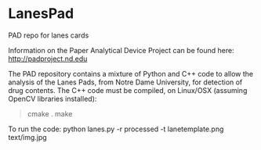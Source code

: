 # LanesPad
PAD repo for lanes cards

Information on the Paper Analytical Device Project can be found here: http://padproject.nd.edu

The PAD repository contains a mixture of Python and C++ code to allow the analysis of the Lanes Pads, from Notre Dame University, for detection of drug contents. The C++ code must be compiled, on Linux/OSX (assuming OpenCV libraries installed):
>cmake .
>make

To run the code:
python lanes.py -r processed -t lanetemplate.png text/img.jpg
